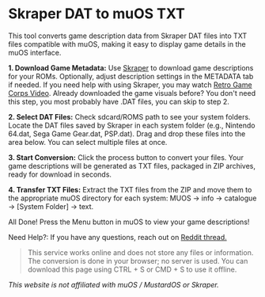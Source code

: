 # Skraper DAT to muOS TXT

This tool converts game description data from Skraper DAT files into TXT files compatible with muOS, making it easy to display game details in the muOS interface.

**1. Download Game Metadata:**  Use  [Skraper](skraper.net)  to download game descriptions for your ROMs. Optionally, adjust description settings in the METADATA tab if needed. If you need help with using Skraper, you may watch  [Retro Game Corps Video](https://youtu.be/g1sjR6IX9Eo?si=loOJREWHkQtJjOil&t=510). Already downloaded the game visuals before? You don't need this step, you most probably have .DAT files, you can skip to step 2.

**2. Select DAT Files:**  Check sdcard/ROMS path to see your system folders. Locate the DAT files saved by Skraper in each system folder (e.g., Nintendo 64.dat, Sega Game Gear.dat, PSP.dat). Drag and drop these files into the area below. You can select multiple files at once.

**3. Start Conversion:**  Click the process button to convert your files. Your game descriptions will be generated as TXT files, packaged in ZIP archives, ready for download in seconds.

**4. Transfer TXT Files:**  Extract the TXT files from the ZIP and move them to the appropriate muOS directory for each system: MUOS -> info -> catalogue -> [System Folder] -> text.

All Done! Press the Menu button in muOS to view your game descriptions!

Need Help?: If you have any questions, reach out on  [Reddit thread.](https://reddit.com)

> This service works online and does not store any files or information. The conversion is done in your browser; no server is used. You can download this page using CTRL + S or CMD + S to use it offline.

*This website is not affiliated with muOS / MustardOS or Skraper.*
